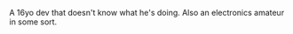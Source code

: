 A 16yo dev that doesn't know what he's doing.
Also an electronics amateur in some sort.

<!---
abdelali221/abdelali221 is a ✨ special ✨ repository because its `README.md` (this file) appears on your GitHub profile.
You can click the Preview link to take a look at your changes.
--->
